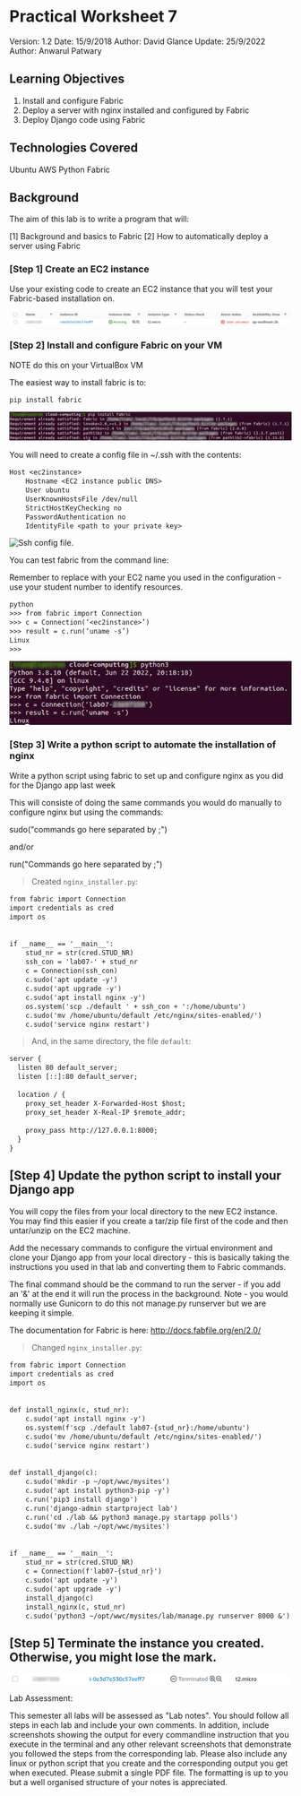 # Practical Worksheet 7

Version: 1.2 Date: 15/9/2018 Author: David Glance
Update: 25/9/2022 Author: Anwarul Patwary
## Learning Objectives

1.	Install and configure Fabric
2.	Deploy a server with nginx installed and configured by Fabric
3. 	Deploy Django code using Fabric

## Technologies Covered

Ubuntu
AWS
Python
Fabric

## Background

The aim of this lab is to write a program that will:
 
[1] Background and basics to Fabric
[2] How to automatically deploy a server using Fabric

### [Step 1] Create an EC2 instance

Use your existing code to create an EC2 instance that you will test
your Fabric-based installation on.

![Created EC2 Instance.](images/lab07_instance_launch.png)

### [Step 2] Install and configure Fabric on your VM

NOTE do this on your VirtualBox VM

The easiest way to install fabric is to:

```
pip install fabric
```

![Installed fabric.](images/lab07_installed_fabric.png)

You will need to create a config file in ~/.ssh with the contents:

```
Host <ec2instance>
	Hostname <EC2 instance public DNS>
	User ubuntu
	UserKnownHostsFile /dev/null
	StrictHostKeyChecking no
	PasswordAuthentication no
	IdentityFile <path to your private key>
```

![Ssh config file.](images/lab07_ssh_config.png)
	
You can test fabric from the command line:

Remember to replace <ec2instance> with your EC2 name you used in the
configuration - use your student number to identify resources.

```
python
>>> from fabric import Connection
>>> c = Connection(‘<ec2instance>’)
>>> result = c.run(‘uname -s’)
Linux
>>>
```

![Tested configuration.](images/connect_ec2_with_fabric.png)

### [Step 3] Write a python script to automate the installation of nginx

Write a python script using fabric to set up and configure nginx as
you did for the Django app last week

This will consiste of doing the same commands you would do manually to
configure nginx but using the commands:

sudo("commands go here separated by ;")

and/or

run("Commands go here separated by ;")

> Created `nginx_installer.py`:

```
from fabric import Connection
import credentials as cred
import os


if __name__ == '__main__':
    stud_nr = str(cred.STUD_NR)
    ssh_con = 'lab07-' + stud_nr
    c = Connection(ssh_con)
    c.sudo('apt update -y')
    c.sudo('apt upgrade -y')
    c.sudo('apt install nginx -y')
    os.system('scp ./default ' + ssh_con + ':/home/ubuntu')
    c.sudo('mv /home/ubuntu/default /etc/nginx/sites-enabled/')
    c.sudo('service nginx restart')
```

> And, in the same directory, the file `default`:

```
server {
  listen 80 default_server;
  listen [::]:80 default_server;

  location / {
    proxy_set_header X-Forwarded-Host $host;
    proxy_set_header X-Real-IP $remote_addr;

    proxy_pass http://127.0.0.1:8000;
  }
}
```



## [Step 4] Update the python script to install your Django app

You will copy the files from your local directory to the new EC2 instance. You may find this easier if you create a tar/zip file first of the code and then untar/unzip on the EC2 machine.

Add the necessary commands to configure the virtual environment and
clone your Django app from your local directory - this is basically taking the
instructions you used in that lab and converting them to Fabric commands.

The final command should be the command to run the server - if you add
an '&' at the end it will run the process in the background. Note -
you would normally use Gunicorn to do this not manage.py runserver but
we are keeping it simple.

The documentation for Fabric is here: http://docs.fabfile.org/en/2.0/

> Changed `nginx_installer.py`:

```
from fabric import Connection
import credentials as cred
import os


def install_nginx(c, stud_nr):
    c.sudo('apt install nginx -y')
    os.system(f'scp ./default lab07-{stud_nr}:/home/ubuntu')
    c.sudo('mv /home/ubuntu/default /etc/nginx/sites-enabled/')
    c.sudo('service nginx restart')


def install_django(c):
    c.sudo('mkdir -p ~/opt/wwc/mysites')
    c.sudo('apt install python3-pip -y')
    c.run('pip3 install django')
    c.run('django-admin startproject lab')
    c.run('cd ./lab && python3 manage.py startapp polls')
    c.sudo('mv ./lab ~/opt/wwc/mysites')


if __name__ == '__main__':
    stud_nr = str(cred.STUD_NR)
    c = Connection(f'lab07-{stud_nr}')
    c.sudo('apt update -y')
    c.sudo('apt upgrade -y')
    install_django(c)
    install_nginx(c, stud_nr)
    c.sudo('python3 ~/opt/wwc/mysites/lab/manage.py runserver 8000 &')

```

## [Step 5] Terminate the instance you created. Otherwise, you might lose the mark. 

![Terminated instance.](images/lab07_terminated_instance.png)

Lab Assessment:
	
This semester all labs will be assessed as "Lab notes". You should follow all steps in each lab and include your own comments. In addition, include screenshots showing the output for every commandline instruction that you execute in the terminal and any other relevant screenshots that demonstrate you followed the steps from the corresponding lab. Please also include any linux or python script that you create and the corresponding output you get when executed.
Please submit a single PDF file. The formatting is up to you but a well organised structure of your notes is appreciated.








